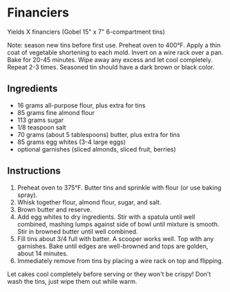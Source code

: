 # Financiers

Yields X financiers (Gobel 15" x 7" 6-compartment tins)

Note: season new tins before first use. Preheat oven to 400°F. Apply a thin coat of vegetable shortening to each mold. Invert on a wire rack over a pan. Bake for 20-45 minutes. Wipe away any excess and let cool completely. Repeat 2-3 times. Seasoned tin should have a dark brown or black color.

## Ingredients

- 16 grams all-purpose flour, plus extra for tins
- 85 grams fine almond flour
- 113 grams sugar
- 1/8 teaspoon salt
- 70 grams (about 5 tablespoons) butter, plus extra for tins
- 85 grams egg whites (3-4 large eggs)
- optional garnishes (sliced almonds, sliced fruit, berries)

## Instructions

1. Preheat oven to 375°F. Butter tins and sprinkle with flour (or use baking spray).
2. Whisk together flour, almond flour, sugar, and salt.
3. Brown butter and reserve.
4. Add egg whites to dry ingredients. Stir with a spatula until well combined, mashing lumps against side of bowl until mixture is smooth. Stir in browned butter until well combined.
5. Fill tins about 3/4 full with batter. A scooper works well. Top with any garnishes. Bake until edges are well-browned and tops are golden, about 14 minutes.
6. Immediately remove from tins by placing a wire rack on top and flipping.

Let cakes cool completely before serving or they won't be crispy! Don't wash the tins, just wipe them out while warm.
